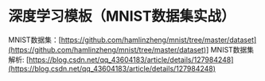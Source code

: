 # 深度学习模板（MNIST数据集实战）

MNIST数据集：[https://github.com/hamlinzheng/mnist/tree/master/dataset](https://github.com/hamlinzheng/mnist/tree/master/dataset)]
MNIST数据集解析: [https://blog.csdn.net/qq_43604183/article/details/127984248](https://blog.csdn.net/qq_43604183/article/details/127984248)
